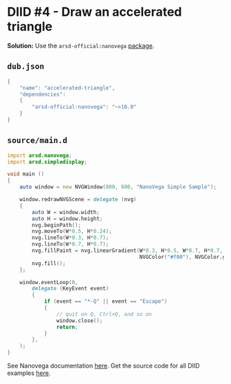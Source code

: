 # DIID #4 - Draw an accelerated triangle

**Solution:** Use the `arsd-official:nanovega` [package](https://code.dlang.org/packages/arsd-official).

## `dub.json`

```d
{
    "name": "accelerated-triangle",
    "dependencies":
    {
        "arsd-official:nanovega": "~>10.0"
    }
}
```

## `source/main.d`

```d
import arsd.nanovega;
import arsd.simpledisplay;

void main () 
{
    auto window = new NVGWindow(800, 600, "NanoVega Simple Sample");

    window.redrawNVGScene = delegate (nvg) 
    {
        auto W = window.width;
        auto H = window.height;
        nvg.beginPath();
        nvg.moveTo(W*0.5, H*0.24);
        nvg.lineTo(W*0.3, H*0.7);
        nvg.lineTo(W*0.7, H*0.7);
        nvg.fillPaint = nvg.linearGradient(W*0.3, H*0.5, W*0.7, H*0.7, 
                                           NVGColor("#f00"), NVGColor.green);
        nvg.fill();
    };

    window.eventLoop(0,
        delegate (KeyEvent event) 
        {
            if (event == "*-Q" || event == "Escape") 
            {
                // quit on Q, Ctrl+Q, and so on
                window.close(); 
                return; 
            }
        },
    );
}
``` 

See Nanovega documentation [here](http://arsd-official.dpldocs.info/arsd.nanovega.html).
Get the source code for all DIID examples [here](https://github.com/p0nce/DIID).